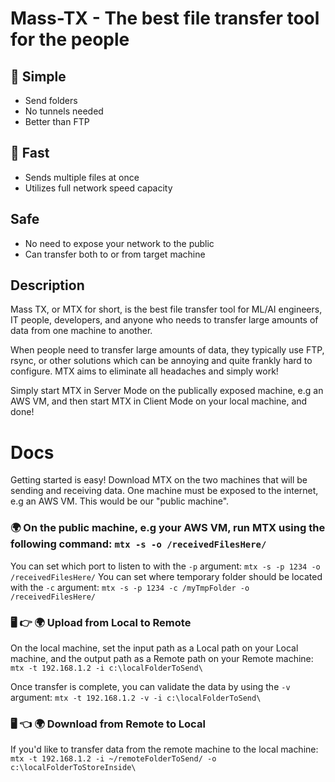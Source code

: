 # Mass-TX - The best file transfer tool for the people


## 🌱 Simple
- Send folders
- No tunnels needed
- Better than FTP

## 🚀 Fast
- Sends multiple files at once
- Utilizes full network speed capacity

## Safe
- No need to expose your network to the public
- Can transfer both to or from target machine

## Description
Mass TX, or MTX for short, is the best file transfer tool for ML/AI engineers, IT people, developers, and anyone who needs to transfer large amounts of data from one machine to another.

When people need to transfer large amounts of data, they typically use FTP, rsync, or other solutions which can be annoying and quite frankly hard to configure. MTX aims to eliminate all headaches and simply work!

Simply start MTX in Server Mode on the publically exposed machine, e.g an AWS VM, and then start MTX in Client Mode on your local machine, and done!

# Docs
Getting started is easy! Download MTX on the two machines that will be sending and receiving data.
One machine must be exposed to the internet, e.g an AWS VM. This would be our "public machine".

### 🌍 On the public machine, e.g your AWS VM, run MTX using the following command: `mtx -s -o /receivedFilesHere/`

You can set which port to listen to with the `-p` argument: `mtx -s -p 1234 -o /receivedFilesHere/`
You can set where temporary folder should be located with the `-c` argument: `mtx -s -p 1234 -c /myTmpFolder -o /receivedFilesHere/`

### 🖥 👉 🌍 Upload from Local to Remote
On the local machine, set the input path as a Local path on your Local machine, and the output path as a Remote path on your Remote machine: `mtx -t 192.168.1.2 -i c:\localFolderToSend\`

Once transfer is complete, you can validate the data by using the `-v` argument: `mtx -t 192.168.1.2 -v -i c:\localFolderToSend\`


### 🖥 👈 🌍 Download from Remote to Local
If you'd like to transfer data from the remote machine to the local machine: `mtx -t 192.168.1.2 -i ~/remoteFolderToSend/ -o c:\localFolderToStoreInside\`
